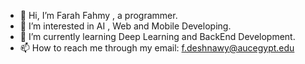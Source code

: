 - 👋 Hi, I’m Farah Fahmy , a programmer.
- 👀 I’m interested in AI , Web and Mobile Developing.
- 🌱 I’m currently learning Deep Learning and BackEnd Development.
- 📫 How to reach me through my email: f.deshnawy@aucegypt.edu
<!---
Fdeshnawy/Fdeshnawy is a ✨ special ✨ repository because its `README.md` (this file) appears on your GitHub profile.
You can click the Preview link to take a look at your changes.
--->
